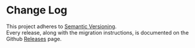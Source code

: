 # Change Log

This project adheres to [Semantic Versioning](http://semver.org/).  
Every release, along with the migration instructions, is documented on the Github [Releases](https://github.com/micro-company/react-app/releases) page.
